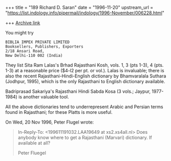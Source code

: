 +++
title = "189 Richard D. Saran"
date = "1996-11-20"
upstream_url = "https://list.indology.info/pipermail/indology/1996-November/006228.html"

+++
[Archive link](https://list.indology.info/pipermail/indology/1996-November/006228.html)

You might try

	BIBLIA IMPEX PRIVATE LIMITED
	Booksellers, Publishers, Exporters
	2/18 Ansari Road,
	New Delhi-110 002 (India)

They list Sita Ram Lalas's Brhad Rajasthani Kosh, vols. 1, 3 (pts 1-3),
4 (pts. 1-3) at a reasonable price ($4-l2 per pt. or vol.).  Lalas is
invaluable; there is also the recent Rajasthani-Hindi-English dictionary
by Bhamvaralala Suthara (Jodhpur, 1995), which is the only Rajasthani to
English dictionary available.

Badriprasad Sakariya's Rajasthani Hindi Sabda Kosa (3 vols.; Jaypur,
1977-1984) is another valuable tool.

All the above dictionaries tend to underrepresent Arabic and Persian terms
found in Rajasthani; for these Platts is more useful.

On Wed, 20 Nov 1996, Peter Flugel wrote:

> In-Reply-To: <199611191032.LAA19649 at xs2.xs4all.nl>
> Does anybody know where to get a Rajasthani (Marvari) dictionary. If 
> available at all?
> 
> Peter Fluegel
> 
> 
> 





